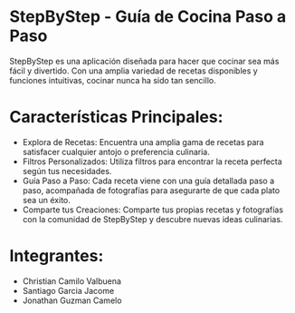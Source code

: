 # StepByStep - Guía de Cocina Paso a Paso
StepByStep es una aplicación diseñada para hacer que cocinar sea más fácil y divertido. Con una amplia variedad de recetas disponibles y funciones intuitivas, cocinar nunca ha sido tan sencillo.

# Características Principales:
- Explora de Recetas: Encuentra una amplia gama de recetas para satisfacer cualquier antojo o preferencia culinaria.
- Filtros Personalizados: Utiliza filtros para encontrar la receta perfecta según tus necesidades.
- Guía Paso a Paso: Cada receta viene con una guía detallada paso a paso, acompañada de fotografías para asegurarte de que cada plato sea un éxito.
- Comparte tus Creaciones: Comparte tus propias recetas y fotografías con la comunidad de StepByStep y descubre nuevas ideas culinarias.
  
# Integrantes:
- Christian Camilo Valbuena
- Santiago Garcia Jacome
- Jonathan Guzman Camelo
